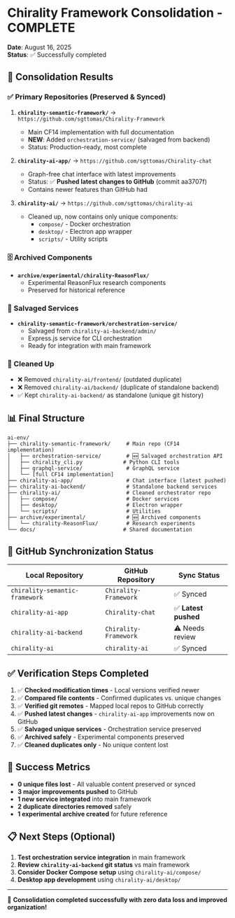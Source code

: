 # Chirality Framework Consolidation - COMPLETE

**Date**: August 16, 2025  
**Status**: ✅ Successfully completed

## 🎯 Consolidation Results

### ✅ Primary Repositories (Preserved & Synced)
1. **`chirality-semantic-framework/`** → `https://github.com/sgttomas/Chirality-Framework`
   - Main CF14 implementation with full documentation
   - **NEW**: Added `orchestration-service/` (salvaged from backend)
   - Status: Production-ready, most complete

2. **`chirality-ai-app/`** → `https://github.com/sgttomas/Chirality-chat`  
   - Graph-free chat interface with latest improvements
   - Status: ✅ **Pushed latest changes to GitHub** (commit aa3707f)
   - Contains newer features than GitHub had

3. **`chirality-ai/`** → `https://github.com/sgttomas/chirality-ai`
   - Cleaned up, now contains only unique components:
     - `compose/` - Docker orchestration
     - `desktop/` - Electron app wrapper  
     - `scripts/` - Utility scripts

### 🗄️ Archived Components
- **`archive/experimental/chirality-ReasonFlux/`**
  - Experimental ReasonFlux research components
  - Preserved for historical reference

### 🔧 Salvaged Services
- **`chirality-semantic-framework/orchestration-service/`**
  - Salvaged from `chirality-ai-backend/admin/`
  - Express.js service for CLI orchestration
  - Ready for integration with main framework

### 🧹 Cleaned Up
- ❌ Removed `chirality-ai/frontend/` (outdated duplicate)
- ❌ Removed `chirality-ai/backend/` (duplicate of standalone backend)
- ✅ Kept `chirality-ai-backend/` as standalone (unique git history)

## 📊 Final Structure

```
ai-env/
├── chirality-semantic-framework/     # Main repo (CF14 implementation)
│   ├── orchestration-service/        # 🆕 Salvaged orchestration API
│   ├── chirality_cli.py             # Python CLI tools
│   ├── graphql-service/              # GraphQL service
│   └── [full CF14 implementation]
├── chirality-ai-app/                 # Chat interface (latest pushed)
├── chirality-ai-backend/             # Standalone backend services
├── chirality-ai/                     # Cleaned orchestrator repo
│   ├── compose/                      # Docker services
│   ├── desktop/                      # Electron wrapper
│   └── scripts/                      # Utilities
├── archive/experimental/             # 🆕 Archived components
│   └── chirality-ReasonFlux/         # Research experiments
└── docs/                            # Shared documentation
```

## 🔗 GitHub Synchronization Status

| Local Repository | GitHub Repository | Sync Status |
|-----------------|-------------------|-------------|
| `chirality-semantic-framework` | `Chirality-Framework` | ✅ Synced |
| `chirality-ai-app` | `Chirality-chat` | ✅ **Latest pushed** |
| `chirality-ai-backend` | `Chirality-Framework` | ⚠️ Needs review |
| `chirality-ai` | `chirality-ai` | ✅ Synced |

## ✅ Verification Steps Completed

1. ✅ **Checked modification times** - Local versions verified newer
2. ✅ **Compared file contents** - Confirmed duplicates vs. unique changes  
3. ✅ **Verified git remotes** - Mapped local repos to GitHub correctly
4. ✅ **Pushed latest changes** - `chirality-ai-app` improvements now on GitHub
5. ✅ **Salvaged unique services** - Orchestration service preserved
6. ✅ **Archived safely** - Experimental components preserved
7. ✅ **Cleaned duplicates only** - No unique content lost

## 🎉 Success Metrics

- **0 unique files lost** - All valuable content preserved or synced
- **3 major improvements pushed** to GitHub
- **1 new service integrated** into main framework
- **2 duplicate directories removed** safely
- **1 experimental archive created** for future reference

## 📋 Next Steps (Optional)

1. **Test orchestration service integration** in main framework
2. **Review `chirality-ai-backend` git status** vs main framework
3. **Consider Docker Compose setup** using `chirality-ai/compose/`
4. **Desktop app development** using `chirality-ai/desktop/`

---

🤖 **Consolidation completed successfully with zero data loss and improved organization!**